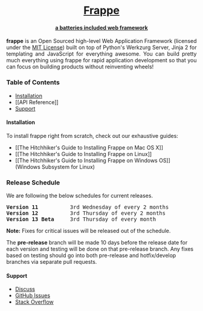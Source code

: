 <div align="center">
   <a href="https://frappe.io">
      <h1>Frappe</h1>
      <h4>a batteries included web framework</h4>
   </a>
</div>

<p align="justify">
<b>frappe</b> is an Open Sourced high-level Web Application Framework (licensed under the <a href="https://github.com/frappe/frappe/blob/develop/LICENSE">MIT License</a>) built on top of Python's Werkzurg Server, Jinja 2 for templating and JavaScript for everything awesome. You can build pretty much everything using frappe for rapid application development so that you can focus on building products without reinventing wheels!
</p>

### Table of Contents
* [Installation](#installation)
* [[API Reference]]
* [Support](#support)

#### Installation

To install frappe right from scratch, check out our exhaustive guides:
* [[The Hitchhiker's Guide to Installing Frappe on Mac OS X]]
* [[The Hitchhiker's Guide to Installing Frappe on Linux]]
* [[The Hitchhiker's Guide to Installing Frappe on Windows OS]] (Windows Subsystem for Linux)

### Release Schedule

We are following the below schedules for current releases.

<pre>
<b>Version 11</b>          3rd Wednesday of every 2 months
<b>Version 12</b>          3rd Thursday of every 2 months
<b>Version 13 Beta</b>     3rd Thursday of every month
</pre>

**Note:** Fixes for critical issues will be released out of the schedule. 

The **pre-release** branch will be made 10 days before the release date for 
each version and testing will be done on that pre-release branch. 
Any fixes based on testing should go into both
pre-release and hotfix/develop branches via separate pull requests.

#### Support
* [Discuss](https://discuss.frappe.io)
* [GitHub Issues](https://github.com/frappe/frappe/issues)
* [Stack Overflow](https://stackoverflow.com/questions/tagged/frappe)
